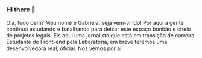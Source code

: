 ### Hi there 👋

<p> Olá, tudo bem? Meu nome é Gabriela, seja vem-vindo! Por aqui a gente continua estudando e batalhando para deixar este espaço bonitão e cheio de projetos legais. Eis aqui uma jornalista que está em transição de carreira. Estudante de Front-end pela Laboratória, em breve teremos uma desenvolvedora real, oficial. Nos vemos por aí! </p>

<!--
**GabrielaMedrado/GabrielaMedrado** is a ✨ _special_ ✨ repository because its `README.md` (this file) appears on your GitHub profile.
<div align="center">
  <img height="180em" src="https://github-readme-stats.vercel.app/api/top-langs/?username=GabrielaMedrado&layout=compact&langs_count=7&theme=bear">
  <img height="180em" src="https://github-readme-stats.vercel.app/api?username=GabrielaMedrado&show_icons=true&theme=bear&include_all_commits=true&count_private=true">
  
</div>

